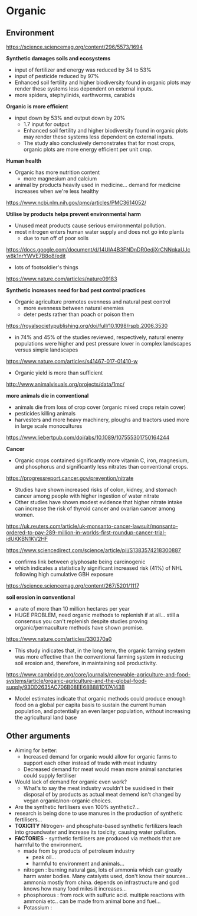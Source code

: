 # Organic

## Environment

https://science.sciencemag.org/content/296/5573/1694

**Synthetic damages soils and ecosystems**

  - input of fertilizer and energy was reduced by 34 to 53%
  - input of pesticide reduced by 97%
  - Enhanced soil fertility and higher biodiversity found in organic plots may render these systems less dependent on external inputs.
  - more spiders, stephylinids, earthworms, carabids

**Organic is more efficient**

- input down by 53% and output down by 20%
  - 1.7 input for output
  - Enhanced soil fertility and higher biodiversity found in organic plots may render these systems less dependent on external inputs.
  - The study also conclusively demonstrates that for most crops, organic plots are more energy efficient per unit crop.

**Human health**

- Organic has more nutrition content
  - more magnesium and calcium
- animal by products heavily used in medicine... demand for medicine increases when we're less healthy

https://www.ncbi.nlm.nih.gov/pmc/articles/PMC3614052/

**Utilise by products helps prevent environmental harm**

- Unused meat products cause serious environmental pollution.
- most nitrogen enters human water supply and does not go into plants
  - due to run off of poor soils

https://docs.google.com/document/d/14UlA4B3FNDnDR0edjXrCNNqkaUJcw8k1nrYWVE7B8o8/edit

- lots of footsoldier's things

https://www.nature.com/articles/nature09183

**Synthetic increases need for bad pest control practices**

- Organic agriculture promotes evenness and natural pest control
  - more evenness between natural enemies
  - deter pests rather than poach or poison them

https://royalsocietypublishing.org/doi/full/10.1098/rspb.2006.3530

- in 74% and 45% of the studies reviewed, respectively, natural enemy populations were higher and pest pressure lower in complex landscapes versus simple landscapes

https://www.nature.com/articles/s41467-017-01410-w

- Organic yield is more than sufficient

http://www.animalvisuals.org/projects/data/1mc/

**more animals die in conventional**

  - animals die from loss of crop cover (organic mixed crops retain cover)
  - pesticides killing animals
  - harvesters and more heavy machinery, ploughs and tractors used more in large scale monocultures

https://www.liebertpub.com/doi/abs/10.1089/107555301750164244

**Cancer**

- Organic crops contained significantly more vitamin C, iron, magnesium, and phosphorus and significantly less nitrates than conventional crops.

https://progressreport.cancer.gov/prevention/nitrate

- Studies have shown increased risks of colon, kidney, and stomach cancer among people with higher ingestion of water nitrate
- Other studies have shown modest evidence that higher nitrate intake can increase the risk of thyroid cancer and ovarian cancer among women.

https://uk.reuters.com/article/uk-monsanto-cancer-lawsuit/monsanto-ordered-to-pay-289-million-in-worlds-first-roundup-cancer-trial-idUKKBN1KV2HF

https://www.sciencedirect.com/science/article/pii/S1383574218300887

- confirms link between glyphosate being carcinogenic
- which indicates a statistically significant increased risk (41%) of NHL following high cumulative GBH exposure

https://science.sciencemag.org/content/267/5201/1117

**soil erosion in conventional**

  - a rate of more than 10 million hectares per year
  - HUGE PROBLEM, need organic methods to replenish if at all... still a consensus you can't replenish despite studies proving organic/permaculture methods have shown promise.

https://www.nature.com/articles/330370a0

- This study indicates that, in the long term, the organic farming system was more effective than the conventional farming system in reducing soil erosion and, therefore, in maintaining soil productivity.

https://www.cambridge.org/core/journals/renewable-agriculture-and-food-systems/article/organic-agriculture-and-the-global-food-supply/93DD2635AC706B08EE68B881D17A143B

- Model estimates indicate that organic methods could produce enough food on a global per capita basis to sustain the current human population, and potentially an even larger population, without increasing the agricultural land base

## Other arguments

- Aiming for better:
  - Increased demand for organic would allow for organic farms to support each other instead of trade with meat industry
  - Decreased demand for meat would mean more animal sancturies could supply fertiliser
- Would lack of demand for organic even work?
  - What's to say the meat industry wouldn't be susidised in their disposal of by products as actual meat demend isn't changed by vegan organic/non-organic choices.
- Are the synthetic fertilisers even 100% synthetic?...
- research is being done to use manures in the production of synthetic fertilisers...
- **TOXICITY** Nitrogen- and phosphate-based synthetic fertilizers leach into groundwater and increase its toxicity, causing water pollution.
- **FACTORIES** - synthetic fertilisers are produced via methods that are harmful to the environment.
  - made from by products of petroleum industry
    - peak oil...
    - harmful to environment and animals...
  - nitrogen : burning natural gas, lots of ammonia which can greatly harm water bodies. Many catalysts used, don't know their sources... ammonia mostly from china. depends on infrastructure and god knows how many food miles it increases...
  - phosphorous : from rock with sulfuric acid. multiple reactions with ammonia etc.. can be made from animal bone and fuel...
  - Potassium :
